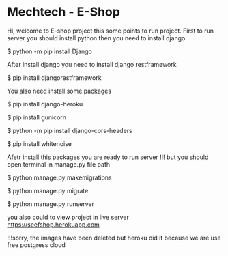 # Mechtech - E-Shop

Hi, welcome to E-shop project this some points to run project.
First to run server you should install python then you need to install django

$ python -m pip install Django

After install django you need to install django restframework

$ pip install djangorestframework

You also need install some packages

$ pip install django-heroku

$ pip install gunicorn

$ python -m pip install django-cors-headers

$ pip install whitenoise

Afetr install this packages you are ready to run server
!!! but you should open terminal in manage.py file path

$ python manage.py makemigrations

$ python manage.py migrate

$ python manage.py runserver

you also could to view project in live server 
https://seefshop.herokuapp.com

!!!sorry, the images have been deleted but heroku did it because we are use free postgress cloud
